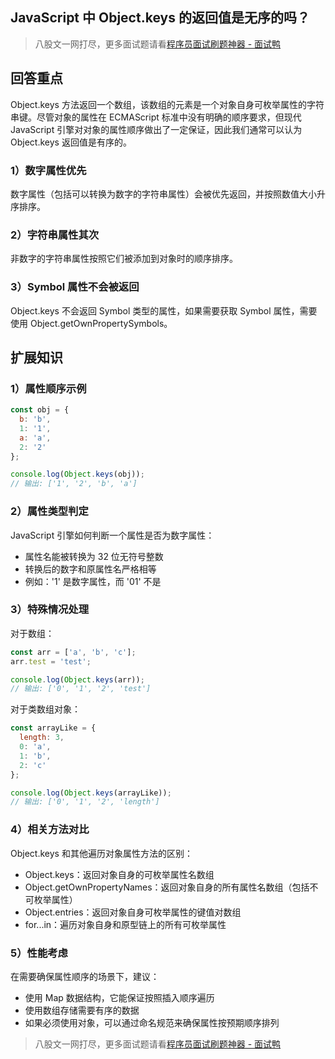 ## JavaScript 中 Object.keys 的返回值是无序的吗？
> 八股文一网打尽，更多面试题请看[程序员面试刷题神器 - 面试鸭](https://www.mianshiya.com/)


## 回答重点

Object.keys 方法返回一个数组，该数组的元素是一个对象自身可枚举属性的字符串键。尽管对象的属性在 ECMAScript 标准中没有明确的顺序要求，但现代 JavaScript 引擎对对象的属性顺序做出了一定保证，因此我们通常可以认为 Object.keys 返回值是有序的。

### 1）数字属性优先

数字属性（包括可以转换为数字的字符串属性）会被优先返回，并按照数值大小升序排序。

### 2）字符串属性其次

非数字的字符串属性按照它们被添加到对象时的顺序排序。

### 3）Symbol 属性不会被返回

Object.keys 不会返回 Symbol 类型的属性，如果需要获取 Symbol 属性，需要使用 Object.getOwnPropertySymbols。

## 扩展知识

### 1）属性顺序示例

```javascript
const obj = {
  b: 'b',
  1: '1',
  a: 'a',
  2: '2'
};

console.log(Object.keys(obj)); 
// 输出: ['1', '2', 'b', 'a']
```

### 2）属性类型判定

JavaScript 引擎如何判断一个属性是否为数字属性：

- 属性名能被转换为 32 位无符号整数
- 转换后的数字和原属性名严格相等
- 例如：'1' 是数字属性，而 '01' 不是

### 3）特殊情况处理

对于数组：

```javascript
const arr = ['a', 'b', 'c'];
arr.test = 'test';

console.log(Object.keys(arr)); 
// 输出: ['0', '1', '2', 'test']
```

对于类数组对象：

```javascript
const arrayLike = {
  length: 3,
  0: 'a',
  1: 'b',
  2: 'c'
};

console.log(Object.keys(arrayLike)); 
// 输出: ['0', '1', '2', 'length']
```

### 4）相关方法对比

Object.keys 和其他遍历对象属性方法的区别：

- Object.keys：返回对象自身的可枚举属性名数组
- Object.getOwnPropertyNames：返回对象自身的所有属性名数组（包括不可枚举属性）
- Object.entries：返回对象自身可枚举属性的键值对数组
- for...in：遍历对象自身和原型链上的所有可枚举属性

### 5）性能考虑

在需要确保属性顺序的场景下，建议：

- 使用 Map 数据结构，它能保证按照插入顺序遍历
- 使用数组存储需要有序的数据
- 如果必须使用对象，可以通过命名规范来确保属性按预期顺序排列

> 八股文一网打尽，更多面试题请看[程序员面试刷题神器 - 面试鸭](https://www.mianshiya.com/)